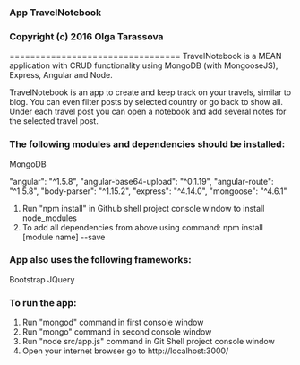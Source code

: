 ### App TravelNotebook

### Copyright (c) 2016 Olga Tarassova
=================================
TravelNotebook is a MEAN application with CRUD functionality using MongoDB (with MongooseJS), Express, Angular and Node.

TravelNotebook is an app to create and keep track on your travels, similar to blog.
You can even filter posts by selected country or go back to show all.
Under each travel post you can open a notebook and add several notes for the
selected travel post.

### The following modules and dependencies should be installed:

MongoDB

"angular": "^1.5.8",
"angular-base64-upload": "^0.1.19",
"angular-route": "^1.5.8",
"body-parser": "^1.15.2",
"express": "^4.14.0",
"mongoose": "^4.6.1"

1. Run "npm install" in Github shell project console window to install node_modules
2. To add all dependencies from above using command:
    npm install [module name] --save

### App also uses the following frameworks:

Bootstrap
JQuery

### To run the app:
1. Run "mongod" command in first console window
2. Run "mongo" command in second console window
3. Run "node src/app.js" command in Git Shell project console window
4. Open your internet browser go to http://localhost:3000/
